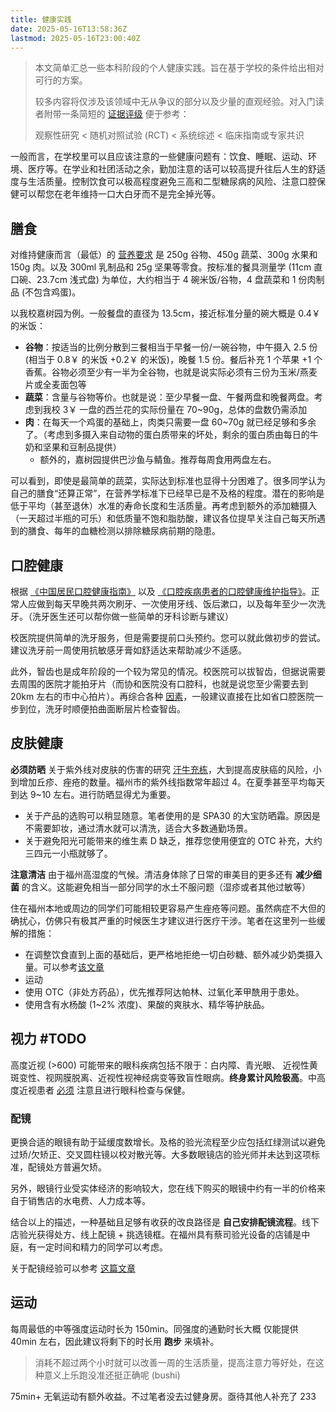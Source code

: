 ```yaml
---
title: 健康实践
date: 2025-05-16T13:58:36Z
lastmod: 2025-05-16T23:00:40Z
---
```


> 本文简单汇总一些本科阶段的个人健康实践。旨在基于学校的条件给出相对可行的方案。
>
> 较多内容将仅涉及该领域中无从争议的部分以及少量的直观经验。对入门读者附带一条简短的 [证据评级](https://en.wikipedia.org/wiki/Hierarchy_of_evidence) 便于参考：
>
> 观察性研究 < 随机对照试验 (RCT) < 系统综述 < 临床指南或专家共识

一般而言，在学校里可以且应该注意的一些健康问题有：饮食、睡眠、运动、环境、医疗等。在学业和社团活动之余，勤加注意的话可以较高提升往后人生的舒适度与生活质量。控制饮食可以极高程度避免三高和二型糖尿病的风险、注意口腔保健可以帮您在老年维持一口大白牙而不是完全掉光等。

## 膳食

对维持健康而言（最低）的 [营养要求](http://dg.cnsoc.org/article/04/RMAbPdrjQ6CGWTwmo62hQg.html) 是 250g 谷物、450g 蔬菜、300g 水果和 150g 肉。以及 300ml 乳制品和 25g 坚果等零食。按标准的餐具测量学 (11cm 直口碗、23.7cm 浅式盘) 为单位，大约相当于 4 碗米饭/谷物，4 盘蔬菜和 1 份肉制品 (不包含鸡蛋)。

以我校嘉树园为例。一般餐盘的直径为 13.5cm，接近标准分量的碗大概是 0.4￥ 的米饭：

- **谷物**：按适当的比例分散到三餐相当于早餐一份/一碗谷物，中午摄入 2.5 份 (相当于 0.8￥ 的米饭 +0.2￥ 的米饭)，晚餐 1.5 份。餐后补充 1 个苹果 +1 个香蕉。谷物必须至少有一半为全谷物，也就是说实际必须有三份为玉米/燕麦片或全麦面包等
- **蔬菜**：含量与谷物等价。也就是说：至少早餐一盘、午餐两盘和晚餐两盘。考虑到我校 3￥ 一盘的西兰花的实际份量在 70~90g，总体的盘数仍需添加
- **肉**：在每天一个鸡蛋的基础上，肉类只需要一盘 60~70g 就已经足够和多余了。（考虑到多摄入来自动物的蛋白质带来的坏处，剩余的蛋白质由每日的牛奶和坚果和豆制品提供）
  - 额外的，嘉树园提供巴沙鱼与鲭鱼。推荐每周食用两盘左右。

可以看到，即使是最简单的蔬菜，实际达到标准也显得十分困难了。很多同学认为自己的膳食“还算正常”，在营养学标准下已经早已是不及格的程度。潜在的影响是低于平均（甚至退休）水准的寿命长度和生活质量。再考虑到额外的添加糖摄入（一天超过半瓶的可乐）和低质量不饱和脂肪酸，建议各位提早关注自己每天所遇到的膳食、每年的血糖检测以排除糖尿病前期的隐患。

## 口腔健康

根据 [《中国居民口腔健康指南》](https://www.nhc.gov.cn/wjw/jkshfs/200909/058b3e9ade454a3f9f8bfe807ae78aaa.shtml) 以及 [《口腔疾病患者的口腔健康维护指导》](https://www.cndent.com/archives/88269)。正常人应做到每天早晚共两次刷牙、一次使用牙线、饭后漱口，以及每年至少一次洗牙。（洗牙医生还可以帮你做一些简单的牙科诊断与建议）

校医院提供简单的洗牙服务，但是需要提前口头预约。您可以就此做初步的尝试。建议洗牙前一周使用抗敏感牙膏如舒适达来帮助减少不适感。

此外，智齿也是成年阶段的一个较为常见的情况。校医院可以拔智齿，但据说需要去周围的医院才能拍牙片（而协和医院没有口腔科，也就是说您至少需要去到 20km 左右的市中心拍片）。再综合各种 [因素](hospital.md)，一般建议直接在比如省口腔医院一步到位，洗牙时顺便拍曲面断层片检查智齿。

## 皮肤健康

**必须防晒** 关于紫外线对皮肤的伤害的研究 [汗牛充栋](https://www.nmpa.gov.cn/xxgk/kpzhsh/kpzhshhzhp/20190627092801768.html)，大到提高皮肤癌的风险，小到增加丘疹、痤疮的数量。福州市的紫外线指数常年超过 4。在夏季甚至平均每天到达 9~10 左右。进行防晒显得尤为重要。

- 关于产品的选购可以稍显随意。笔者使用的是 SPA30 的大宝防晒霜。原因是不需要卸妆，通过清水就可以清洗，适合大多数通勤场景。
- 关于避免阳光可能带来的维生素 D 缺乏，推荐您使用便宜的 OTC 补充，大约三四元一小瓶就够了。

**注意清洁** 由于福州高湿度的气候。清洁身体除了日常的审美目的更多还有 **减少细菌** 的含义。这能避免相当一部分同学的水土不服问题（湿疹或者其他过敏等）

住在福州本地或周边的同学们可能相较更容易产生痤疮等问题。虽然病症不大但的确扰心，仿佛只有极其严重的时候医生才建议进行医疗干涉。笔者在这里列一些缓解的措施：

- 在调整饮食直到上面的基础后，更严格地拒绝一切白砂糖、额外减少奶类摄入量。可以参考[该文章](https://zhuanlan.zhihu.com/p/370050612)
- 运动
- 使用 OTC（非处方药品），优先推荐阿达帕林、过氧化苯甲酰用于患处。
- 使用含有水杨酸 (1~2% 浓度)、果酸的爽肤水、精华等护肤品。

## 视力 #TODO

高度近视 (>600) 可能带来的眼科疾病包括不限于：白内障、青光眼、
近视性黄斑变性、视网膜脱离、近视性视神经病变等致盲性眼病。**终身累计风险极高**。中高度近视患者 [必须](https://bjrmyylib.yuntsg.com/ueditor/jsp/upload/file/20230919/1695130772390094459.pdf) 注意且进行眼科检查与保健。

### 配镜

更换合适的眼镜有助于延缓度数增长。及格的验光流程至少应包括红绿测试以避免过矫/欠矫正、交叉圆柱镜以校对散光等。大多数眼镜店的验光师并未达到这项标准，配镜处方普遍欠矫。

另外，眼镜行业受实体经济的影响较大，您在线下购买的眼镜中约有一半的价格来自于销售店的水电费、人力成本等。

结合以上的描述，一种基础且足够有收获的改良路径是 **自己安排配镜流程**。线下店验光获得处方、线上配镜 + 挑选镜框。在福州具有蔡司验光设备的店铺是中庭，有一定时间和精力的同学可以考虑。

关于配镜经验可以参考 [这篇文章](https://ngabbs.com/read.php?tid=37194262&rand=231)

## 运动

每周最低的中等强度运动时长为 150min。同强度的通勤时长大概
仅能提供 40min 左右，因此建议将剩下的时长用 **跑步** 来填补。

> 消耗不超过两个小时就可以改善一周的生活质量，提高注意力等好处，在这种意义上乐跑没准还挺正确呢 (bushi)

75min+ 无氧运动有额外收益。不过笔者没去过健身房。亟待其他人补充了 233

‍
